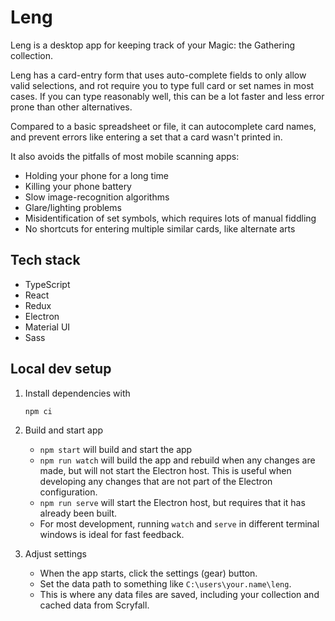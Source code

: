 # Leng

Leng is a desktop app for keeping track of your Magic: the Gathering collection.

Leng has a card-entry form that uses auto-complete fields to only allow valid selections, and rot require you to type full card or set names in most cases. If you can type reasonably well, this can be a lot faster and less error prone than other alternatives.

Compared to a basic spreadsheet or file, it can autocomplete card names, and prevent errors like entering a set that a card wasn't printed in.

It also avoids the pitfalls of most mobile scanning apps:

* Holding your phone for a long time
* Killing your phone battery
* Slow image-recognition algorithms
* Glare/lighting problems
* Misidentification of set symbols, which requires lots of manual fiddling
* No shortcuts for entering multiple similar cards, like alternate arts

## Tech stack

* TypeScript
* React
* Redux
* Electron
* Material UI
* Sass

## Local dev setup

1. Install dependencies with

    `npm ci`

2. Build and start app
    * `npm start` will build and start the app
    * `npm run watch` will build the app and rebuild when any changes are made, but will not start the Electron host. This is useful when developing any changes that are not part of the Electron configuration.
    * `npm run serve` will start the Electron host, but requires that it has already been built.
    * For most development, running `watch` and `serve` in different terminal windows is ideal for fast feedback.

3. Adjust settings
    * When the app starts, click the settings (gear) button.
    * Set the data path to something like `C:\users\your.name\leng`.
    * This is where any data files are saved, including your collection and cached data from Scryfall.
